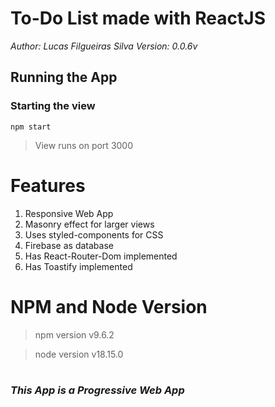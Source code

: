 # To-Do List made with ReactJS
*Author: Lucas Filgueiras Silva*
*Version: 0.0.6v*


## Running the App
### Starting the view
`npm start`
>View runs on port 3000

# Features
1. Responsive Web App
2. Masonry effect for larger views
3. Uses styled-components for CSS
4. Firebase as database
5. Has React-Router-Dom implemented
6. Has Toastify implemented


# NPM and Node Version
> npm version v9.6.2

> node version v18.15.0

#
### *This App is a Progressive Web App*